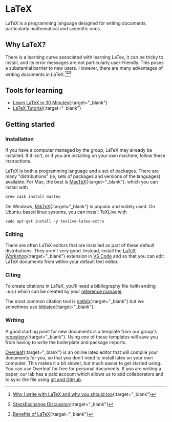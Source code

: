 # LaTeX

LaTeX is a programming language designed for writing documents, particularly mathematical and scientific ones.

## Why LaTeX?

There is a learning curve associated with learning LaTex, it can be tricky to install, and its error messages are not particularly user-friendly.
This poses a substantial barrier to new users.
However, there are many advantages of writing documents in LaTeX.[^1][^2][^3]
[^1]: [Why I write with LaTeX and why you should too](https://medium.com/@marko_kovic/why-i-write-with-latex-and-why-you-should-too-ba6a764fadf9){:target="_blank"}
[^2]: [StackExchange Discussion](https://tex.stackexchange.com/questions/1756/why-should-i-use-latex){:target="_blank"}
[^3]: [Benefits of LaTeX](https://www.andy-roberts.net/writing/latex/benefits){:target="_blank"}

## Tools for learning

* [Learn LaTeX in 30 Minutes](https://www.overleaf.com/learn/latex/Learn_LaTeX_in_30_minutes){:target="_blank"}
* [LaTeX Tutorial](https://www.latex-tutorial.com/){:target="_blank"}

## Getting started

### Installation

If you have a computer managed by the group, LaTeX may already be installed.
If it isn't, or if you are installing on your own machine, follow these instructions.

LaTeX is both a programming language and a set of packages.
There are many "distributions" (ie, sets of packages and versions of the languages) available.
For Mac, the best is [MacTeX](http://www.tug.org/mactex/){:target="_blank"}, which you can install with
```bash
brew cask install mactex
```
On Windows, [MikTeX](https://miktex.org/){:target="_blank"} is popular and widely used.
On Ubuntu-based linux systems, you can install TeXLive with
```
sudo apt-get install -y texlive-latex-extra
```

### Editing

There are often LaTeX editors that are installed as part of these default distributions.
They aren't very good.
Instead, install the [LaTeX Workshop](https://marketplace.visualstudio.com/items?itemName=James-Yu.latex-workshop){:target="_blank"} extension in [VS Code](/editor/) and so that you can edit LaTeX documents from within your default text editor.

### Citing

To create citations in LaTeX, you'll need a bibliography file (with ending `.bib`) which can be created by your [reference manager](/zotero/).

The most common citation tool is [natbib](https://www.overleaf.com/learn/latex/Bibliography_management_with_natbib){:target="_blank"} but we sometimes use [biblatex](https://www.overleaf.com/latex/examples/bibliographies-with-biber-and-biblatex/ccrkczqwnywf){:target="_blank"}.

### Writing

A good starting point for new documents is a template from our group's [repository](https://github.com/jdossgollin/templates/){:target="_blank"}.
Using one of these templates will save you from having to write the boilerplate and package imports.

[Overleaf](https://overleaf.com/){:target="_blank"} is an online latex editor that will compile your documents for you, so that you don't need to install latex on your own computer.
This makes it a bit slower, but much easier to get started using.
You can use Overleaf for free for personal documents.
If you are writing a paper, our lab has a paid account which allows us to add collaborators and to sync the file using [git and GitHub](/git/).